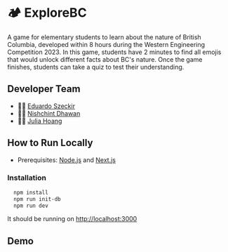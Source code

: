 # 🏕️ ExploreBC

A game for elementary students to learn about the nature of British Columbia, developed within 8 hours during the Western Engineering Competition 2023. In this game, students have 2 minutes to find all emojis that would unlock different facts about BC's nature. Once the game finishes, students can take a quiz to test their understanding.


## Developer Team
- 🧑‍💻 [Eduardo Szeckir](https://github.com/szeckirjr) 
- 🧑‍💻 [Nishchint Dhawan](https://github.com/NishchintDhawan)
- 👩‍💻 [Julia Hoang](https://github.com/julhoang)

## How to Run Locally

- Prerequisites: [Node.js](https://nodejs.org/en/) and [Next.js](https://nextjs.org/)

### Installation

```bash
  npm install
  npm run init-db
  npm run dev
```
It should be running on [http://localhost:3000](http://localhost:3000)

## Demo 
